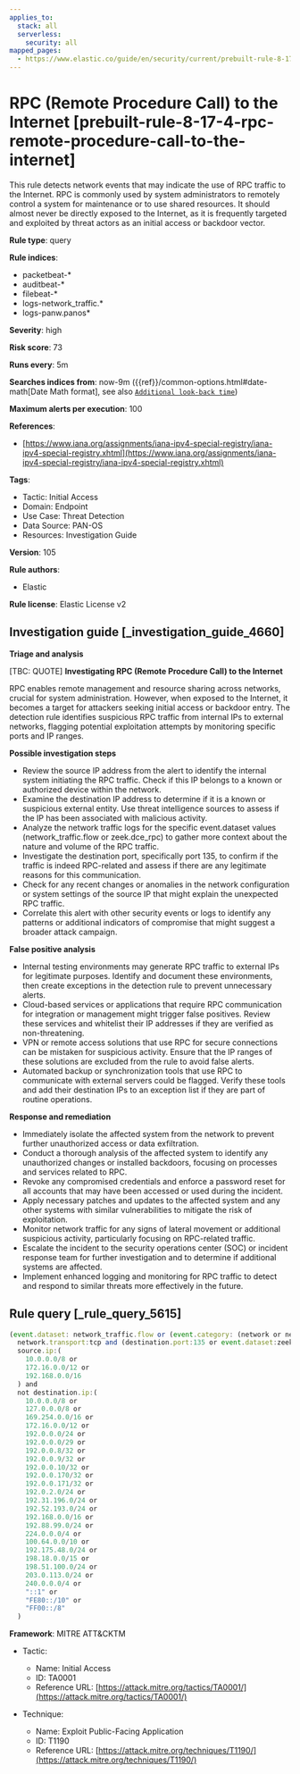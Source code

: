 ```yaml
---
applies_to:
  stack: all
  serverless:
    security: all
mapped_pages:
  - https://www.elastic.co/guide/en/security/current/prebuilt-rule-8-17-4-rpc-remote-procedure-call-to-the-internet.html
---
```


# RPC (Remote Procedure Call) to the Internet [prebuilt-rule-8-17-4-rpc-remote-procedure-call-to-the-internet]

This rule detects network events that may indicate the use of RPC traffic to the Internet. RPC is commonly used by system administrators to remotely control a system for maintenance or to use shared resources. It should almost never be directly exposed to the Internet, as it is frequently targeted and exploited by threat actors as an initial access or backdoor vector.

**Rule type**: query

**Rule indices**:

* packetbeat-*
* auditbeat-*
* filebeat-*
* logs-network_traffic.*
* logs-panw.panos*

**Severity**: high

**Risk score**: 73

**Runs every**: 5m

**Searches indices from**: now-9m ({{ref}}/common-options.html#date-math[Date Math format], see also [`Additional look-back time`](docs-content://solutions/security/detect-and-alert/create-detection-rule.md#rule-schedule))

**Maximum alerts per execution**: 100

**References**:

* [https://www.iana.org/assignments/iana-ipv4-special-registry/iana-ipv4-special-registry.xhtml](https://www.iana.org/assignments/iana-ipv4-special-registry/iana-ipv4-special-registry.xhtml)

**Tags**:

* Tactic: Initial Access
* Domain: Endpoint
* Use Case: Threat Detection
* Data Source: PAN-OS
* Resources: Investigation Guide

**Version**: 105

**Rule authors**:

* Elastic

**Rule license**: Elastic License v2

## Investigation guide [_investigation_guide_4660]

**Triage and analysis**

[TBC: QUOTE]
**Investigating RPC (Remote Procedure Call) to the Internet**

RPC enables remote management and resource sharing across networks, crucial for system administration. However, when exposed to the Internet, it becomes a target for attackers seeking initial access or backdoor entry. The detection rule identifies suspicious RPC traffic from internal IPs to external networks, flagging potential exploitation attempts by monitoring specific ports and IP ranges.

**Possible investigation steps**

* Review the source IP address from the alert to identify the internal system initiating the RPC traffic. Check if this IP belongs to a known or authorized device within the network.
* Examine the destination IP address to determine if it is a known or suspicious external entity. Use threat intelligence sources to assess if the IP has been associated with malicious activity.
* Analyze the network traffic logs for the specific event.dataset values (network_traffic.flow or zeek.dce_rpc) to gather more context about the nature and volume of the RPC traffic.
* Investigate the destination port, specifically port 135, to confirm if the traffic is indeed RPC-related and assess if there are any legitimate reasons for this communication.
* Check for any recent changes or anomalies in the network configuration or system settings of the source IP that might explain the unexpected RPC traffic.
* Correlate this alert with other security events or logs to identify any patterns or additional indicators of compromise that might suggest a broader attack campaign.

**False positive analysis**

* Internal testing environments may generate RPC traffic to external IPs for legitimate purposes. Identify and document these environments, then create exceptions in the detection rule to prevent unnecessary alerts.
* Cloud-based services or applications that require RPC communication for integration or management might trigger false positives. Review these services and whitelist their IP addresses if they are verified as non-threatening.
* VPN or remote access solutions that use RPC for secure connections can be mistaken for suspicious activity. Ensure that the IP ranges of these solutions are excluded from the rule to avoid false alerts.
* Automated backup or synchronization tools that use RPC to communicate with external servers could be flagged. Verify these tools and add their destination IPs to an exception list if they are part of routine operations.

**Response and remediation**

* Immediately isolate the affected system from the network to prevent further unauthorized access or data exfiltration.
* Conduct a thorough analysis of the affected system to identify any unauthorized changes or installed backdoors, focusing on processes and services related to RPC.
* Revoke any compromised credentials and enforce a password reset for all accounts that may have been accessed or used during the incident.
* Apply necessary patches and updates to the affected system and any other systems with similar vulnerabilities to mitigate the risk of exploitation.
* Monitor network traffic for any signs of lateral movement or additional suspicious activity, particularly focusing on RPC-related traffic.
* Escalate the incident to the security operations center (SOC) or incident response team for further investigation and to determine if additional systems are affected.
* Implement enhanced logging and monitoring for RPC traffic to detect and respond to similar threats more effectively in the future.


## Rule query [_rule_query_5615]

```js
(event.dataset: network_traffic.flow or (event.category: (network or network_traffic))) and
  network.transport:tcp and (destination.port:135 or event.dataset:zeek.dce_rpc) and
  source.ip:(
    10.0.0.0/8 or
    172.16.0.0/12 or
    192.168.0.0/16
  ) and
  not destination.ip:(
    10.0.0.0/8 or
    127.0.0.0/8 or
    169.254.0.0/16 or
    172.16.0.0/12 or
    192.0.0.0/24 or
    192.0.0.0/29 or
    192.0.0.8/32 or
    192.0.0.9/32 or
    192.0.0.10/32 or
    192.0.0.170/32 or
    192.0.0.171/32 or
    192.0.2.0/24 or
    192.31.196.0/24 or
    192.52.193.0/24 or
    192.168.0.0/16 or
    192.88.99.0/24 or
    224.0.0.0/4 or
    100.64.0.0/10 or
    192.175.48.0/24 or
    198.18.0.0/15 or
    198.51.100.0/24 or
    203.0.113.0/24 or
    240.0.0.0/4 or
    "::1" or
    "FE80::/10" or
    "FF00::/8"
  )
```

**Framework**: MITRE ATT&CKTM

* Tactic:

    * Name: Initial Access
    * ID: TA0001
    * Reference URL: [https://attack.mitre.org/tactics/TA0001/](https://attack.mitre.org/tactics/TA0001/)

* Technique:

    * Name: Exploit Public-Facing Application
    * ID: T1190
    * Reference URL: [https://attack.mitre.org/techniques/T1190/](https://attack.mitre.org/techniques/T1190/)



